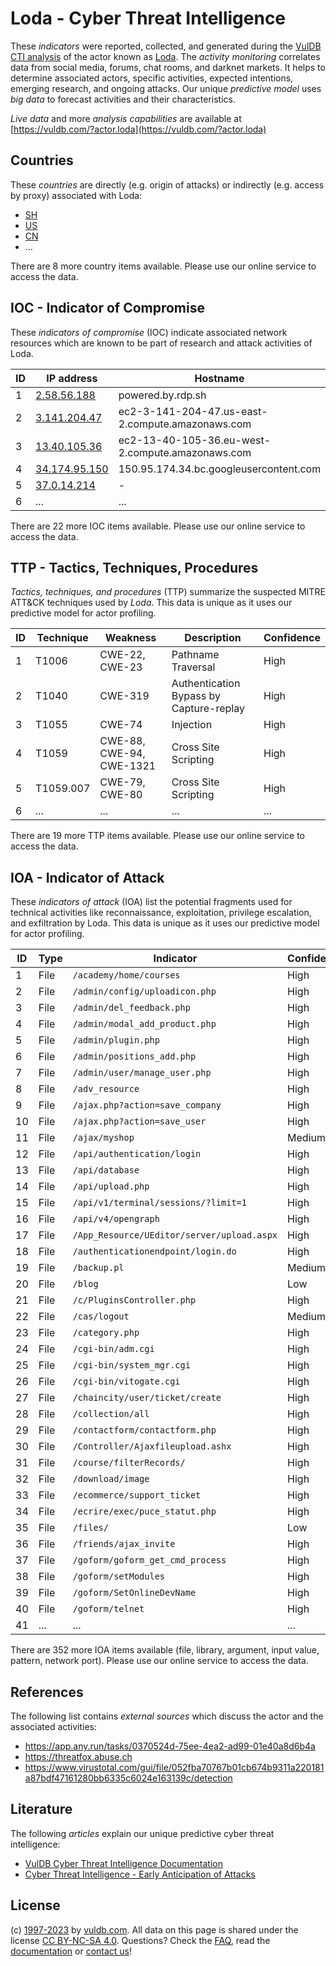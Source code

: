 # Loda - Cyber Threat Intelligence

These _indicators_ were reported, collected, and generated during the [VulDB CTI analysis](https://vuldb.com/?kb.cti) of the actor known as [Loda](https://vuldb.com/?actor.loda). The _activity monitoring_ correlates data from social media, forums, chat rooms, and darknet markets. It helps to determine associated actors, specific activities, expected intentions, emerging research, and ongoing attacks. Our unique _predictive model_ uses _big data_ to forecast activities and their characteristics.

_Live data_ and more _analysis capabilities_ are available at [https://vuldb.com/?actor.loda](https://vuldb.com/?actor.loda)

## Countries

These _countries_ are directly (e.g. origin of attacks) or indirectly (e.g. access by proxy) associated with Loda:

* [SH](https://vuldb.com/?country.sh)
* [US](https://vuldb.com/?country.us)
* [CN](https://vuldb.com/?country.cn)
* ...

There are 8 more country items available. Please use our online service to access the data.

## IOC - Indicator of Compromise

These _indicators of compromise_ (IOC) indicate associated network resources which are known to be part of research and attack activities of Loda.

ID | IP address | Hostname | Campaign | Confidence
-- | ---------- | -------- | -------- | ----------
1 | [2.58.56.188](https://vuldb.com/?ip.2.58.56.188) | powered.by.rdp.sh | - | High
2 | [3.141.204.47](https://vuldb.com/?ip.3.141.204.47) | ec2-3-141-204-47.us-east-2.compute.amazonaws.com | - | Medium
3 | [13.40.105.36](https://vuldb.com/?ip.13.40.105.36) | ec2-13-40-105-36.eu-west-2.compute.amazonaws.com | - | Medium
4 | [34.174.95.150](https://vuldb.com/?ip.34.174.95.150) | 150.95.174.34.bc.googleusercontent.com | - | Medium
5 | [37.0.14.214](https://vuldb.com/?ip.37.0.14.214) | - | - | High
6 | ... | ... | ... | ...

There are 22 more IOC items available. Please use our online service to access the data.

## TTP - Tactics, Techniques, Procedures

_Tactics, techniques, and procedures_ (TTP) summarize the suspected MITRE ATT&CK techniques used by _Loda_. This data is unique as it uses our predictive model for actor profiling.

ID | Technique | Weakness | Description | Confidence
-- | --------- | -------- | ----------- | ----------
1 | T1006 | CWE-22, CWE-23 | Pathname Traversal | High
2 | T1040 | CWE-319 | Authentication Bypass by Capture-replay | High
3 | T1055 | CWE-74 | Injection | High
4 | T1059 | CWE-88, CWE-94, CWE-1321 | Cross Site Scripting | High
5 | T1059.007 | CWE-79, CWE-80 | Cross Site Scripting | High
6 | ... | ... | ... | ...

There are 19 more TTP items available. Please use our online service to access the data.

## IOA - Indicator of Attack

These _indicators of attack_ (IOA) list the potential fragments used for technical activities like reconnaissance, exploitation, privilege escalation, and exfiltration by Loda. This data is unique as it uses our predictive model for actor profiling.

ID | Type | Indicator | Confidence
-- | ---- | --------- | ----------
1 | File | `/academy/home/courses` | High
2 | File | `/admin/config/uploadicon.php` | High
3 | File | `/admin/del_feedback.php` | High
4 | File | `/admin/modal_add_product.php` | High
5 | File | `/admin/plugin.php` | High
6 | File | `/admin/positions_add.php` | High
7 | File | `/admin/user/manage_user.php` | High
8 | File | `/adv_resource` | High
9 | File | `/ajax.php?action=save_company` | High
10 | File | `/ajax.php?action=save_user` | High
11 | File | `/ajax/myshop` | Medium
12 | File | `/api/authentication/login` | High
13 | File | `/api/database` | High
14 | File | `/api/upload.php` | High
15 | File | `/api/v1/terminal/sessions/?limit=1` | High
16 | File | `/api/v4/opengraph` | High
17 | File | `/App_Resource/UEditor/server/upload.aspx` | High
18 | File | `/authenticationendpoint/login.do` | High
19 | File | `/backup.pl` | Medium
20 | File | `/blog` | Low
21 | File | `/c/PluginsController.php` | High
22 | File | `/cas/logout` | Medium
23 | File | `/category.php` | High
24 | File | `/cgi-bin/adm.cgi` | High
25 | File | `/cgi-bin/system_mgr.cgi` | High
26 | File | `/cgi-bin/vitogate.cgi` | High
27 | File | `/chaincity/user/ticket/create` | High
28 | File | `/collection/all` | High
29 | File | `/contactform/contactform.php` | High
30 | File | `/Controller/Ajaxfileupload.ashx` | High
31 | File | `/course/filterRecords/` | High
32 | File | `/download/image` | High
33 | File | `/ecommerce/support_ticket` | High
34 | File | `/ecrire/exec/puce_statut.php` | High
35 | File | `/files/` | Low
36 | File | `/friends/ajax_invite` | High
37 | File | `/goform/goform_get_cmd_process` | High
38 | File | `/goform/setModules` | High
39 | File | `/goform/SetOnlineDevName` | High
40 | File | `/goform/telnet` | High
41 | ... | ... | ...

There are 352 more IOA items available (file, library, argument, input value, pattern, network port). Please use our online service to access the data.

## References

The following list contains _external sources_ which discuss the actor and the associated activities:

* https://app.any.run/tasks/0370524d-75ee-4ea2-ad99-01e40a8d6b4a
* https://threatfox.abuse.ch
* https://www.virustotal.com/gui/file/052fba70767b01cb674b9311a220181a87bdf47161280bb6335c6024e163139c/detection

## Literature

The following _articles_ explain our unique predictive cyber threat intelligence:

* [VulDB Cyber Threat Intelligence Documentation](https://vuldb.com/?kb.cti)
* [Cyber Threat Intelligence - Early Anticipation of Attacks](https://www.scip.ch/en/?labs.20201022)

## License

(c) [1997-2023](https://vuldb.com/?kb.changelog) by [vuldb.com](https://vuldb.com/?kb.about). All data on this page is shared under the license [CC BY-NC-SA 4.0](https://creativecommons.org/licenses/by-nc-sa/4.0/). Questions? Check the [FAQ](https://vuldb.com/?kb.faq), read the [documentation](https://vuldb.com/?kb) or [contact us](https://vuldb.com/?contact)!
